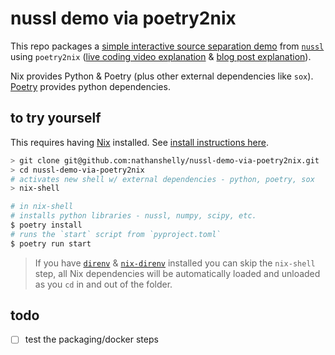 # nussl demo via poetry2nix

This repo packages a [simple interactive source separation demo](https://github.com/nussl/nussl/tree/gradio#interaction) from [`nussl`](https://github.com/nussl/nussl) using `poetry2nix` ([live coding video explanation](https://www.youtube.com/watch?v=TbIHRHy7_JM) & [blog post explanation](https://www.tweag.io/blog/2020-08-12-poetry2nix/)).

Nix provides Python & Poetry (plus other external dependencies like `sox`). [Poetry](https://python-poetry.org/) provides python dependencies.

## to try yourself

This requires having [Nix](https://nixos.org/) installed. See [install instructions here](https://nixos.org/download.html#nix-quick-install).

```bash
> git clone git@github.com:nathanshelly/nussl-demo-via-poetry2nix.git
> cd nussl-demo-via-poetry2nix
# activates new shell w/ external dependencies - python, poetry, sox
> nix-shell

# in nix-shell
# installs python libraries - nussl, numpy, scipy, etc.
$ poetry install
# runs the `start` script from `pyproject.toml`
$ poetry run start
```

> If you have [`direnv`](https://direnv.net/) & [`nix-direnv`](https://github.com/nix-community/nix-direnv) installed you can skip the `nix-shell` step, all Nix dependencies will be automatically loaded and unloaded as you `cd` in and out of the folder.

## todo

- [ ] test the packaging/docker steps
